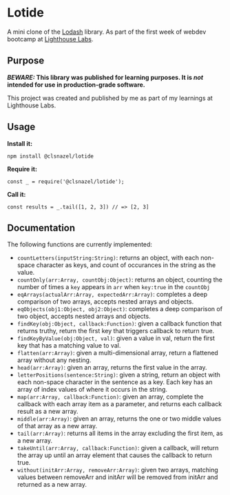 # Lotide

A mini clone of the [Lodash](https://lodash.com) library. As part of the first week of webdev bootcamp at [Lighthouse Labs](https://www.lighthouselabs.ca).

## Purpose

**_BEWARE:_ This library was published for learning purposes. It is _not_ intended for use in production-grade software.**

This project was created and published by me as part of my learnings at Lighthouse Labs. 

## Usage

**Install it:**

`npm install @clsnazel/lotide`

**Require it:**

`const _ = require('@clsnazel/lotide');`

**Call it:**

`const results = _.tail([1, 2, 3]) // => [2, 3]`

## Documentation

The following functions are currently implemented:

* `countLetters(inputString:String)`: returns an object, with each non-space character as keys, and count of occurances in the string as the value.
* `countOnly(arr:Array, countObj:Object)`: returns an object, counting the number of times a `key` appears in `arr` when `key:true` in the `countObj` 
* `eqArrays(actualArr:Array, expectedArr:Array)`: completes a deep comparison of two arrays, accepts nested arrays and objects.
* `eqObjects(obj1:Object, obj2:Object)`: completes a deep comparison of two object, accepts nested arrays and objects.
* `findKey(obj:Object, callback:Function)`: given a callback function that returns truthy, return the first key that triggers callback to return true.
* `findKeyByValue(obj:Object, val)`: given a value in val, return the first key that has a matching value to val.
* `flatten(arr:Array)`: given a multi-dimensional array, return a flattened array without any nesting.
* `head(arr:Array)`:  given an array, returns the first value in the array.
* `letterPositions(sentence:String)`: given a string, return an object with each non-space character in the sentence as a key. Each key has an array of index values of where it occurs in the string.
* `map(arr:Array, callback:Function)`: given an array, complete the callback with each array item as a parameter, and returns each callback result as a new array.
* `middle(arr:Array)`: given an array, returns the one or two middle values of that array as a new array.
* `tail(arr:Array)`: returns all items in the array excluding the first item, as a new array.
* `takeUntil(arr:Array, callback:Function)`: given a callback, will return the array up until an array element that causes the callback to return true.
* `without(initArr:Array, removeArr:Array)`: given two arrays, matching values between removeArr and initArr will be removed from initArr and returned as a new array.



